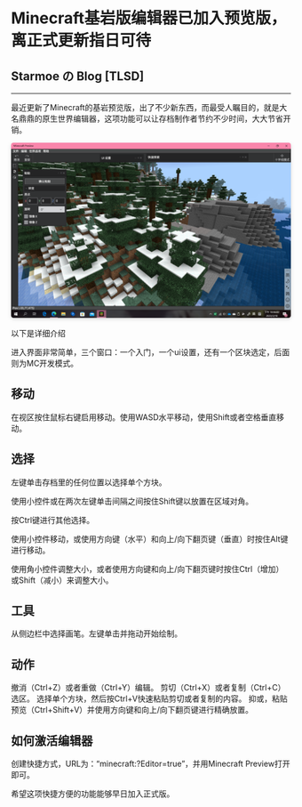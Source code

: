 # Minecraft基岩版编辑器已加入预览版，离正式更新指日可待

## Starmoe の Blog [TLSD]

---

最近更新了Minecraft的基岩预览版，出了不少新东西，而最受人瞩目的，就是大名鼎鼎的原生世界编辑器，这项功能可以让存档制作者节约不少时间，大大节省开销。

<center>
    <img style="border-radius: 0.3125em;
    box-shadow: 0 2px 4px 0 rgba(34,36,38,.12),0 2px 10px 0 rgba(34,36,38,.08);"
    src="/images/2023-03-18/01.png">
    <br>
</center>

以下是详细介绍

进入界面非常简单，三个窗口：一个入门，一个ui设置，还有一个区块选定，后面则为MC开发模式。

## 移动

在视区按住鼠标右键启用移动。使用WASD水平移动，使用Shift或者空格垂直移动。

## 选择

左键单击存档里的任何位置以选择单个方块。

使用小控件或在两次左键单击间隔之间按住Shift键以放置在区域对角。

按Ctrl键进行其他选择。

使用小控件移动，或使用方向键（水平）和向上/向下翻页键（垂直）时按住Alt键进行移动。

使用角小控件调整大小，或者使用方向键和向上/向下翻页键时按住Ctrl（增加）或Shift（减小）来调整大小。

## 工具

从侧边栏中选择画笔。左键单击并拖动开始绘制。

## 动作

撤消（Ctrl+Z）或者重做（Ctrl+Y）编辑。
剪切（Ctrl+X）或者复制（Ctrl+C）选区。
选择单个方块，然后按Ctrl+V快速粘贴剪切或者复制的内容。
抑或，粘贴预览（Ctrl+Shift+V）并使用方向键和向上/向下翻页键进行精确放置。

## 如何激活编辑器

创建快捷方式，URL为：“minecraft:?Editor=true”，并用Minecraft Preview打开即可。

希望这项快捷方便的功能能够早日加入正式版。
